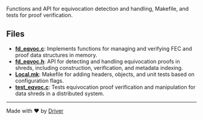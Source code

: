 <!--------------------------------------------------------------------------------->
<!-- IMPORTANT: This file is auto-generated by Driver (https://driver.ai). -------->
<!-- Manual edits may be overwritten on future commits. --------------------------->
<!--------------------------------------------------------------------------------->

Functions and API for equivocation detection and handling, Makefile, and tests for proof verification.


## Files
- **[fd_eqvoc.c](fd_eqvoc.c.md)**: Implements functions for managing and verifying FEC and proof data structures in memory.
- **[fd_eqvoc.h](fd_eqvoc.h.md)**: API for detecting and handling equivocation proofs in shreds, including construction, verification, and metadata indexing.
- **[Local.mk](Local.mk.md)**: Makefile for adding headers, objects, and unit tests based on configuration flags.
- **[test_eqvoc.c](test_eqvoc.c.md)**: Tests equivocation proof verification and manipulation for data shreds in a distributed system.

---
Made with ❤️ by [Driver](https://www.driver.ai/)